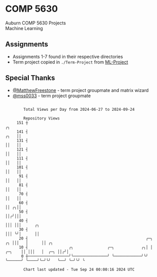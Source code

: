 # COMP 5630
Auburn COMP 5630 Projects  
Machine Learning

## Assignments
- Assignments 1-7 found in their respective directories
- Term project copied in `./Term-Project` from [ML-Project](https://github.com/wumphlett/ML-Project)

## Special Thanks
- [@MatthewFreestone](https://github.com/MatthewFreestone) - term project groupmate and matrix wizard
- [@mss0033](https://github.com/mss0033) - term project groupmate

```

        Total Views per Day from 2024-06-27 to 2024-09-24

        Repository Views
     151 ┼                                                                            ╭╮
     141 ┤                                                                       ╭╮   ││
     131 ┤                                                                       ││   ││
     121 ┤                                                                       ││   ││
     111 ┤                                                                       ││   ││
     101 ┤                                                                       ││   ││
      91 ┤                                                                       ││   ││
      81 ┤                                                                       ││   ││
      70 ┤                                                                       ││   ││
      60 ┤                                                                       ││ ╭╮││
      50 ┤                                                                       ││╭╯│││
      40 ┤                                                                       │││ │││      ╭╮
      30 ┤                                                                       │││ ╰╯│      ││
      20 ┤                                                    ╭─╮             ╭╮ │││   │      ││ ╭╮
      10 ┤                  ╭╮               ╭─╮            ╭╮│ │      ╭─╮    ││ │││   │  ╭─╮ ││╭╯│
       0 ┼──────────────────╯╰───────────────╯ ╰────────────╯╰╯ ╰──────╯ ╰────╯╰─╯╰╯   ╰──╯ ╰─╯╰╯ ╰

        Chart last updated - Tue Sep 24 00:00:16 2024 UTC
        
```
